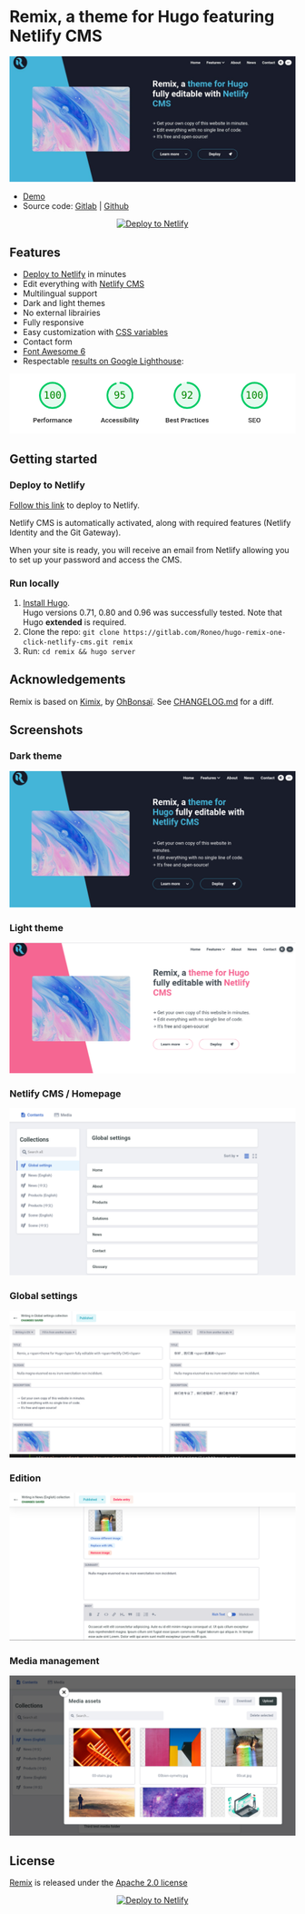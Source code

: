 
# Remix, a theme for Hugo featuring Netlify CMS


[![Hugo theme Remix, screenshot of the Homepage](static/img/screenshot.jpg)](https://remix.roneo.app)

- [Demo](https://remix.roneo.app)
- Source code: [Gitlab](https://gitlab.com/Roneo/hugo-remix-one-click-netlify-cms.git) | [Github](https://github.com/RoneoOrg/hugo-remix-one-click-netlify-cms)

<div align="center">

[![Deploy to Netlify](https://www.netlify.com/img/deploy/button.svg)](https://app.netlify.com/start/deploy?repository=https://github.com/RoneoOrg/hugo-remix-one-click-netlify-cms&stack=cms)

</div>

## Features

- [Deploy to Netlify](https://app.netlify.com/start/deploy?repository=https://github.com/RoneoOrg/hugo-remix-one-click-netlify-cms&stack=cms) in minutes
- Edit everything with [Netlify CMS](https://www.netlifycms.org/)
- Multilingual support
- Dark and light themes
- No external librairies
- Fully responsive
- Easy customization with [CSS variables](https://github.com/RoneoOrg/hugo-remix-one-click-netlify-cms/blob/main/assets/normalize.scss)
- Contact form
- [Font Awesome 6](https://fontawesome.com/search?m=free)
- Respectable [results on Google Lighthouse](https://googlechrome.github.io/lighthouse/viewer/?psiurl=https%3A//remix.roneo.app/&strategy=mobile&category=performance&category=accessibility&category=best-practices&category=seo):

![Nearly perfect results on Google's benchmarks](static/img/lighthouse.png)


## Getting started


### Deploy to Netlify

[Follow this link](https://app.netlify.com/start/deploy?repository=https://github.com/RoneoOrg/hugo-remix-one-click-netlify-cms&stack=cms) to deploy to Netlify.

Netlify CMS is automatically activated, along with required features (Netlify Identity and the Git Gateway).

When your site is ready, you will receive an email from Netlify allowing you to set up your password and access the CMS.

### Run locally

1. [Install Hugo](https://gohugo.io/getting-started/installing/).  
Hugo versions 0.71, 0.80 and 0.96 was successfully tested. Note that Hugo **extended** is required. 
2. Clone the repo: `git clone https://gitlab.com/Roneo/hugo-remix-one-click-netlify-cms.git remix`
3. Run: `cd remix && hugo server`

## Acknowledgements

Remix is based on [Kimix](https://github.com/OhBonsai/kimix), by [OhBonsaï](https://github.com/OhBonsai). See [CHANGELOG.md](/CHANGELOG.md) for a diff.

## Screenshots

### Dark theme

![Dark theme](static/img/dark-theme.png)

### Light theme

![Light theme](static/img/light-theme.png)

### Netlify CMS / Homepage

![Homepage of Netlify CMS](static/img/admin.png)

### Global settings

![Side-by-side edition](static/img/translation.png)

### Edition

![Single post edition](static/img/edition.png)

### Media management

![Media gallery](static/img/media.png)




## License

[Remix](https://github.com/RoneoOrg/hugo-remix-one-click-netlify-cms) is released under the [Apache 2.0 license](https://github.com/RoneoOrg/hugo-remix-one-click-netlify-cms/blob/main/LICENSE)

<div align="center">

[![Deploy to Netlify](https://www.netlify.com/img/deploy/button.svg)](https://app.netlify.com/start/deploy?repository=https://github.com/RoneoOrg/hugo-remix-one-click-netlify-cms&stack=cms)

</div>

<!-- 
### code tree
```
├─assets                // CSS folder.  coding here
├─content               // Data 
│  ├─news
│  └─products
├─data                  // Website Meta Data. Using $site.data in template
├─layouts               // Html folder.  coding here
│  ├─news              
│  ├─partials
│  └─_default
├─resources             // Auto gen. Ignore it
│  └─_gen
│      ├─assets
│      │  └─scss
│      └─images
└─static
    ├─admin
    ├─files
    └─media
``` -->